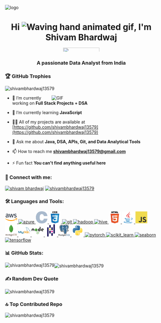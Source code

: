 ![logo](https://static.pingcap.com/files/2022/12/05072707/chatGPT-GitHub-banner.jpg)
<h1 align="center">Hi <img src="https://raw.githubusercontent.com/nixin72/nixin72/master/wave.gif" 
         alt="Waving hand animated gif"
         height="45"
         width="45" />, I'm Shivam Bhardwaj 
<div><img align="center" src="https://komarev.com/ghpvc/?username=shivambhardwaj13579&color=brightgreen&label=Profile+Views" height="20" width="120">
</div></h1> 
<h3 align="center">A passionate Data Analyst from India</h3>

### 🏆 GitHub Trophies
<p align="left"><img src="https://github-profile-trophy.vercel.app/?username=shivambhardwaj13579&theme=matrix" alt="shivambhardwaj13579" /></a> </p>
<img align="right" alt="GIF" src="https://www.echelonedge.com/wp-content/themes/echelon/assets/img/echelon-data-quipo.gif" width="350" />

- 🔭 I’m currently working on **Full Stack Projects + DSA**

- 🌱 I’m currently learning **JavaScript**

- 👨‍💻 All of my projects are available at [https://github.com/shivambhardwaj13579](https://github.com/shivambhardwaj13579)

- 💬 Ask me about **Java, DSA, APIs, Git, and Data Analytical Tools**

- 📫 How to reach me **shivambhardwaj13579@gmail.com**

- ⚡ Fun fact **You can't find anything useful here**

<h3 align="left">🔗 Connect with me:</h3>
<p align="left">
<a href="https://www.linkedin.com/in/shivambhardwaj13579gmailcom/" target="blank"><img align="center" src="https://raw.githubusercontent.com/rahuldkjain/github-profile-readme-generator/master/src/images/icons/Social/linked-in-alt.svg" alt="shivam bhardwaj" height="30" width="40" /></a>
<a href="https://www.leetcode.com/shivambhardwaj13579" target="blank"><img align="center" src="https://raw.githubusercontent.com/rahuldkjain/github-profile-readme-generator/master/src/images/icons/Social/leet-code.svg" alt="shivambhardwaj13579" height="30" width="40" /></a>
</p>

<h3 align="left">🛠️ Languages and Tools:</h3>
<p align="left"> <a href="https://aws.amazon.com" target="_blank" rel="noreferrer"> <img src="https://raw.githubusercontent.com/devicons/devicon/master/icons/amazonwebservices/amazonwebservices-original-wordmark.svg" alt="aws" width="40" height="40"/> </a> <a href="https://azure.microsoft.com/en-in/" target="_blank" rel="noreferrer"> <img src="https://www.vectorlogo.zone/logos/microsoft_azure/microsoft_azure-icon.svg" alt="azure" width="40" height="40"/> </a> <a href="https://www.cprogramming.com/" target="_blank" rel="noreferrer"> <img src="https://raw.githubusercontent.com/devicons/devicon/master/icons/c/c-original.svg" alt="c" width="40" height="40"/> </a> <a href="https://www.w3schools.com/css/" target="_blank" rel="noreferrer"> <img src="https://raw.githubusercontent.com/devicons/devicon/master/icons/css3/css3-original-wordmark.svg" alt="css3" width="40" height="40"/> </a> <a href="https://git-scm.com/" target="_blank" rel="noreferrer"> <img src="https://www.vectorlogo.zone/logos/git-scm/git-scm-icon.svg" alt="git" width="40" height="40"/> </a> <a href="https://hadoop.apache.org/" target="_blank" rel="noreferrer"> <img src="https://www.vectorlogo.zone/logos/apache_hadoop/apache_hadoop-icon.svg" alt="hadoop" width="40" height="40"/> </a> <a href="https://hive.apache.org/" target="_blank" rel="noreferrer"> <img src="https://www.vectorlogo.zone/logos/apache_hive/apache_hive-icon.svg" alt="hive" width="40" height="40"/> </a> <a href="https://www.w3.org/html/" target="_blank" rel="noreferrer"> <img src="https://raw.githubusercontent.com/devicons/devicon/master/icons/html5/html5-original-wordmark.svg" alt="html5" width="40" height="40"/> </a> <a href="https://www.java.com" target="_blank" rel="noreferrer"> <img src="https://raw.githubusercontent.com/devicons/devicon/master/icons/java/java-original.svg" alt="java" width="40" height="40"/> </a> <a href="https://developer.mozilla.org/en-US/docs/Web/JavaScript" target="_blank" rel="noreferrer"> <img src="https://raw.githubusercontent.com/devicons/devicon/master/icons/javascript/javascript-original.svg" alt="javascript" width="40" height="40"/> </a> <a href="https://www.mongodb.com/" target="_blank" rel="noreferrer"> <img src="https://raw.githubusercontent.com/devicons/devicon/master/icons/mongodb/mongodb-original-wordmark.svg" alt="mongodb" width="40" height="40"/> </a> <a href="https://www.mysql.com/" target="_blank" rel="noreferrer"> <img src="https://raw.githubusercontent.com/devicons/devicon/master/icons/mysql/mysql-original-wordmark.svg" alt="mysql" width="40" height="40"/> </a> <a href="https://nodejs.org" target="_blank" rel="noreferrer"> <img src="https://raw.githubusercontent.com/devicons/devicon/master/icons/nodejs/nodejs-original-wordmark.svg" alt="nodejs" width="40" height="40"/> </a> <a href="https://pandas.pydata.org/" target="_blank" rel="noreferrer"> <img src="https://raw.githubusercontent.com/devicons/devicon/2ae2a900d2f041da66e950e4d48052658d850630/icons/pandas/pandas-original.svg" alt="pandas" width="40" height="40"/> </a> <a href="https://www.postgresql.org" target="_blank" rel="noreferrer"> <img src="https://raw.githubusercontent.com/devicons/devicon/master/icons/postgresql/postgresql-original-wordmark.svg" alt="postgresql" width="40" height="40"/> </a> <a href="https://www.python.org" target="_blank" rel="noreferrer"> <img src="https://raw.githubusercontent.com/devicons/devicon/master/icons/python/python-original.svg" alt="python" width="40" height="40"/> </a> <a href="https://pytorch.org/" target="_blank" rel="noreferrer"> <img src="https://www.vectorlogo.zone/logos/pytorch/pytorch-icon.svg" alt="pytorch" width="40" height="40"/> </a> <a href="https://scikit-learn.org/" target="_blank" rel="noreferrer"> <img src="https://upload.wikimedia.org/wikipedia/commons/0/05/Scikit_learn_logo_small.svg" alt="scikit_learn" width="40" height="40"/> </a> <a href="https://seaborn.pydata.org/" target="_blank" rel="noreferrer"> <img src="https://seaborn.pydata.org/_images/logo-mark-lightbg.svg" alt="seaborn" width="40" height="40"/> </a> <a href="https://www.tensorflow.org" target="_blank" rel="noreferrer"> <img src="https://www.vectorlogo.zone/logos/tensorflow/tensorflow-icon.svg" alt="tensorflow" width="40" height="40"/> </a> </p>

<h3 align="left">📊 GitHub Stats:</h3>
<p><img align="left" src="https://github-readme-stats.vercel.app/api/top-langs?username=shivambhardwaj13579&show_icons=true&locale=en&layout=compact&theme=chartreuse-dark" alt="shivambhardwaj13579" /></p>
<p><img align="center" src="https://github-readme-stats.vercel.app/api?username=shivambhardwaj13579&show_icons=true&locale=en&theme=chartreuse-dark&include_all_commits=true&count_private=false" alt="shivambhardwaj13579" /></p>
<!-- <p><img align="center" src="https://github-readme-streak-stats.herokuapp.com/?user=shivambhardwaj13579&theme=chartreuse-dark" alt="shivambhardwaj13579" /></p> -->


<h3 align="left">✍️ Random Dev Quote</h3>
<p><img align="center" src="https://quotes-github-readme.vercel.app/api?type=horizontal&theme=chartreuse-dark&border=true" alt="shivambhardwaj13579" /></p>

<h3 align="left">🔝 Top Contributed Repo</h3>
<p><img align="center" src="https://github-contributor-stats.vercel.app/api?username=shivambhardwaj13579&limit=5&theme=chartreuse-dark&combine_all_yearly_contributions=true" alt="shivambhardwaj13579" /></p>
